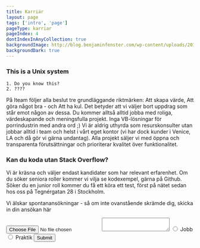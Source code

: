 ```yaml
---
title: Karriär
layout: page
tags: ['intro', 'page']
pageType: karriar
pageIndex: 4
dontIndexInAnyCollection: true
backgroundImage: http://blog.benjaminfenster.com/wp-content/uploads/2011/04/jurassic-park-unix.jpg
backgroundDark: true
---
```


### This is a Unix system
	1. Do you know this?
	2. ????

På Iteam följer alla beslut tre grundläggande riktmärken: Att skapa värde, Att göra något bra - och Att ha kul. Det betyder att vi väljer bort uppdrag
som står emot någon av dessa. Du kommer alltså alltid jobba med roliga, värdeskapande och meningsfulla projekt. Inga VB-lösningar för porrindustrin med andra ord ;) 
Vi är aldrig uthyrda som resurskonsulter utan jobbar alltid i team och helst i vårt eget kontor (vi har dock kunder i Venice, LA och då gör vi gärna undantag).
Alla projekt säljer vi med öppna och transparenta förutsättningar och prioriterar kvalitet över funktionalitet. 


### Kan du koda utan Stack Overflow?
Vi är kräsna och väljer endast kandidater som har relevant erfarenhet. Om du söker seniora roller kommer vi vilja se kodexempel, gärna på Github. 
Söker du en junior roll kommer du få ett köra ett test, först på nätet sedan hos oss på Tegnérgatan 28 i Stockholm. 

Vi älskar spontanansökningar - så om inte ovanstående skrämde dig, skicka in din ansökan här

<form action="">
  <input type="file">
  <textarea name="" id=""></textarea>
  <input type="radio" name="application" id="app-job">
  <label for="app-job">Jobb</label>
  <input type="radio" name="application" id="app-intern">
  <label for="app-intern">Praktik</label>
  <input type="submit">
</form>